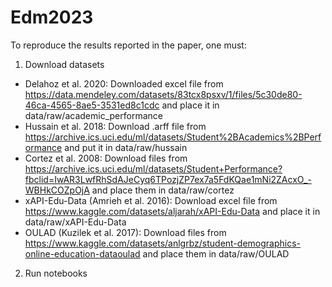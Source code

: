 # Edm2023

To reproduce the results reported in the paper, one must:

1. Download datasets
  - Delahoz et al. 2020: Downloaded excel file from https://data.mendeley.com/datasets/83tcx8psxv/1/files/5c30de80-46ca-4565-8ae5-3531ed8c1cdc and place it in data/raw/academic_performance
  - Hussain et al. 2018: Download .arff file from https://archive.ics.uci.edu/ml/datasets/Student%2BAcademics%2BPerformance and put it in data/raw/hussain
  - Cortez et al. 2008: Download files from https://archive.ics.uci.edu/ml/datasets/Student+Performance?fbclid=IwAR3LwfRhSdAJeCyq6TPozjZP7ex7a5FdKQae1mNi2ZAcxO_-WBHkCOZpOjA and place them in data/raw/cortez
  - xAPI-Edu-Data (Amrieh et al. 2016): Download excel file from https://www.kaggle.com/datasets/aljarah/xAPI-Edu-Data and place it in data/raw/xAPI-Edu-Data
  - OULAD (Kuzilek et al. 2017): Download files from https://www.kaggle.com/datasets/anlgrbz/student-demographics-online-education-dataoulad and place them in data/raw/OULAD
2. Run notebooks
